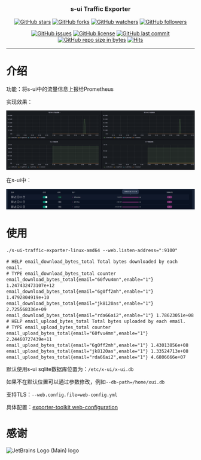 <h3 align="center">s-ui Traffic Exporter</h3>
<div align="center">

[![GitHub stars](https://img.shields.io/github/stars/itning/s-ui-traffic-exporter.svg?style=social&label=Stars)](https://github.com/itning/s-ui-traffic-exporter/stargazers)
[![GitHub forks](https://img.shields.io/github/forks/itning/s-ui-traffic-exporter.svg?style=social&label=Fork)](https://github.com/itning/s-ui-traffic-exporter/network/members)
[![GitHub watchers](https://img.shields.io/github/watchers/itning/s-ui-traffic-exporter.svg?style=social&label=Watch)](https://github.com/itning/s-ui-traffic-exporter/watchers)
[![GitHub followers](https://img.shields.io/github/followers/itning.svg?style=social&label=Follow)](https://github.com/itning?tab=followers)


</div>

<div align="center">

[![GitHub issues](https://img.shields.io/github/issues/itning/s-ui-traffic-exporter.svg)](https://github.com/itning/s-ui-traffic-exporter/issues)
[![GitHub license](https://img.shields.io/github/license/itning/s-ui-traffic-exporter.svg)](https://github.com/itning/s-ui-traffic-exporter/blob/master/LICENSE)
[![GitHub last commit](https://img.shields.io/github/last-commit/itning/s-ui-traffic-exporter.svg)](https://github.com/itning/s-ui-traffic-exporter/commits)
[![GitHub repo size in bytes](https://img.shields.io/github/repo-size/itning/s-ui-traffic-exporter.svg)](https://github.com/itning/s-ui-traffic-exporter)
[![Hits](https://hitcount.itning.com?u=itning&r=s-ui-traffic-exporter)](https://github.com/itning/hit-count)

</div>

---

# 介绍

功能：将s-ui中的流量信息上报给Prometheus

实现效果：

![](./pic/a.png)

在s-ui中：

![](./pic/b.png)

# 使用

```shell
./s-ui-traffic-exporter-linux-amd64 --web.listen-address=":9100" 
```

```text
# HELP email_download_bytes_total Total bytes downloaded by each email.
# TYPE email_download_bytes_total counter
email_download_bytes_total{email="60fvu4mn",enable="1"} 1.247432473107e+12
email_download_bytes_total{email="6g0ff2mh",enable="1"} 1.4792804919e+10
email_download_bytes_total{email="jk8120as",enable="1"} 2.725568336e+09
email_download_bytes_total{email="rda66ai2",enable="1"} 1.78623051e+08
# HELP email_upload_bytes_total Total bytes uploaded by each email.
# TYPE email_upload_bytes_total counter
email_upload_bytes_total{email="60fvu4mn",enable="1"} 2.24460727439e+11
email_upload_bytes_total{email="6g0ff2mh",enable="1"} 1.43013856e+08
email_upload_bytes_total{email="jk8120as",enable="1"} 1.33524713e+08
email_upload_bytes_total{email="rda66ai2",enable="1"} 4.6806666e+07
```

默认使用s-ui sqlite数据库位置为：`/etc/x-ui/x-ui.db`

如果不在默认位置可以通过参数修改，例如`--db-path=/home/xui.db`

支持TLS：`--web.config.file=web-config.yml`

具体配置：[exporter-toolkit web-configuration](https://github.com/prometheus/exporter-toolkit/blob/master/docs/web-configuration.md)

# 感谢

![JetBrains Logo (Main) logo](https://resources.jetbrains.com/storage/products/company/brand/logos/jb_beam.svg)